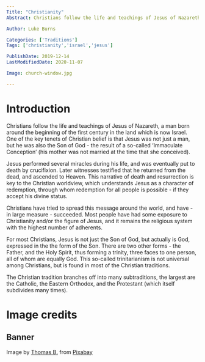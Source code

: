 ```yaml
---
Title: "Christianity"
Abstract: Christians follow the life and teachings of Jesus of Nazareth, a man born around the beginning of the first century in the land which is now Israel.

Author: Luke Burns

Categories: ['Traditions']
Tags: ['christianity','israel','jesus']

PublishDate: 2019-12-14
LastModifiedDate: 2020-11-07

Image: church-window.jpg

---
```

# Introduction
Christians follow the life and teachings of Jesus of Nazareth, a man born around the beginning of the first century in the land which is now Israel. One of the key tenets of Christian belief is that Jesus was not just a man, but he was also the Son of God - the result of a so-called ‘Immaculate Conception’ (his mother was not married at the time that she conceived).

Jesus performed several miracles during his life, and was eventually put to death by crucifixion. Later witnesses testified that he returned from the dead, and ascended to Heaven. This narrative of death and resurrection is key to the Christian worldview, which understands Jesus as a character of redemption, through whom redemption for all people is possible - if they accept his divine status.

Christians have tried to spread this message around the world, and have - in large measure - succeeded. Most people have had some exposure to Christianity and/or the figure of Jesus, and it remains the religious system with the highest number of adherents.

For most Christians, Jesus is not just the Son of God, but actually is God, expressed in the the form of the Son. There are two other forms - the Father, and the Holy Spirit, thus forming a trinity, three faces to one person, all of whom are equally God. This so-called trinitarianism is not universal among Christians, but is found in most of the Christian traditions.

The Christian tradition branches off into many subtraditions, the largest are the Catholic, the Eastern Orthodox, and the Protestant (which itself subdivides many times).

# Image credits
## Banner
Image by <a href="https://pixabay.com/users/didgeman-153208/?utm_source=link-attribution&amp;utm_medium=referral&amp;utm_campaign=image&amp;utm_content=1016443">Thomas B.</a> from <a href="https://pixabay.com/?utm_source=link-attribution&amp;utm_medium=referral&amp;utm_campaign=image&amp;utm_content=1016443">Pixabay</a>